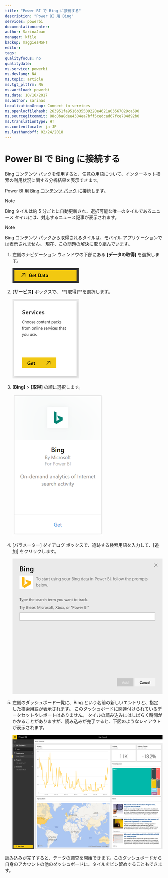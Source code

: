 ```yaml
---
title: "Power BI で Bing に接続する"
description: "Power BI 用 Bing"
services: powerbi
documentationcenter: 
author: SarinaJoan
manager: kfile
backup: maggiesMSFT
editor: 
tags: 
qualityfocus: no
qualitydate: 
ms.service: powerbi
ms.devlang: NA
ms.topic: article
ms.tgt_pltfrm: NA
ms.workload: powerbi
ms.date: 10/16/2017
ms.author: sarinas
LocalizationGroup: Connect to services
ms.openlocfilehash: 263951fa9516b35509220e4621a03567029ca590
ms.sourcegitcommit: 88c8ba8dee4384ea7bff5cedcad67fce784d92b0
ms.translationtype: HT
ms.contentlocale: ja-JP
ms.lasthandoff: 02/24/2018
---
```

# <a name="connect-to-bing-with-power-bi"></a>Power BI で Bing に接続する
Bing コンテンツ パックを使用すると、任意の用語について、インターネット検索の利用状況に関する分析結果を表示できます。

Power BI 用 [Bing コンテンツ パック](https://app.powerbi.com/groups/me/getdata/services/bing) に接続します。

>[!NOTE]
>Bing タイルは約 5 分ごとに自動更新され、選択可能な唯一のタイルであるニュース タイルには、対応するニュース記事が表示されます。 

>[!NOTE]
>Bing コンテンツ パックから取得されるタイルは、モバイル アプリケーションでは表示されません。 現在、この問題の解決に取り組んでいます。

1. 左側のナビゲーション ウィンドウの下部にある **[データの取得]** を選択します。
   
    ![](media/service-connect-to-bing/getdata.png)
2. **[サービス]** ボックスで、 **[取得]**を選択します。
   
    ![](media/service-connect-to-bing/services.png)
3. **[Bing]** > **[取得]** の順に選択します。
   
    ![](media/service-connect-to-bing/bing.png)
4. [パラメーター] ダイアログ ボックスで、追跡する検索用語を入力して、[追加] をクリックします。
   
    ![](media/service-connect-to-bing/params.png)    
5. 左側のダッシュボード一覧に、Bing という名前の新しいエントリと、指定した検索用語が表示されます。 このダッシュボードに関連付けられているデータセットやレポートはありません。 タイルの読み込みにはしばらく時間がかかることがありますが、読み込みが完了すると、下図のようなレイアウトが表示されます。
   
    ![](media/service-connect-to-bing/dashboard.png)

読み込みが完了すると、データの調査を開始できます。このダッシュボードから自身のアカウントの他のダッシュボードに、タイルをピン留めすることもできます。

